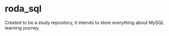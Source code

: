 # roda_sql
Created to be a study repository, it intends to store everything about MySQL learning journey.
